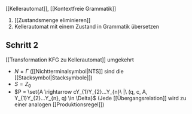 [[Kellerautomat]], [[Kontextfreie Grammatik]]

1. [[Zustandsmenge eliminieren]]
2. Kellerautomat mit einem Zustand in Grammatik übersetzen

## Schritt 2
[[Transformation KFG zu Kellerautomat]] umgekehrt

- $N = \Gamma$ ([[Nichtterminalsymbol|NTS]] sind die [[Stacksymbol|Stacksymbole]])
- $S = Z_{0}$
- $P = \set{A \rightarrow cY_{1}Y_{2}...Y_{n}\ |\ (q, c, A, Y_{1}Y_{2}...Y_{n}, q) \in \Delta}$ (Jede [[Übergangsrelation]] wird zu einer analogen [[Produktionsregel]])

